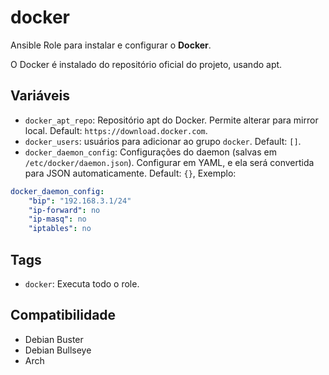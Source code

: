 # docker

Ansible Role para instalar e configurar o **Docker**.

O Docker é instalado do repositório oficial do projeto, usando apt.

## Variáveis

- `docker_apt_repo`: Repositório apt do Docker. Permite alterar para mirror
  local. Default: `https://download.docker.com`.
- `docker_users`: usuários para adicionar ao grupo `docker`. Default: `[]`.
- `docker_daemon_config`: Configurações do daemon (salvas em
  `/etc/docker/daemon.json`). Configurar em YAML, e ela será convertida para
  JSON automaticamente. Default: `{}`, Exemplo:

```yaml
docker_daemon_config:
    "bip": "192.168.3.1/24"
    "ip-forward": no
    "ip-masq": no
    "iptables": no
```

## Tags

- `docker`: Executa todo o role.

## Compatibilidade

- Debian Buster
- Debian Bullseye
- Arch
